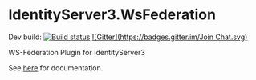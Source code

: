 IdentityServer3.WsFederation
===========================================

Dev build: [![Build status](https://ci.appveyor.com/api/projects/status/ldvb26el6kojbsdu?svg=true)](https://ci.appveyor.com/project/leastprivilege/thinktecture-identityserver-v3-wsfederation)
[![Gitter](https://badges.gitter.im/Join Chat.svg)](https://gitter.im/IdentityServer/IdentityServer3?utm_source=badge&utm_medium=badge&utm_campaign=pr-badge&utm_content=badge)

WS-Federation Plugin for IdentityServer3

See [here](https://identityserver.github.io/Documentation/docsv2/wsFederation/overview.html) for documentation.
